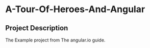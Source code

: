 # A-Tour-Of-Heroes-And-Angular

## Project Description

The Example project from The angular.io guide.